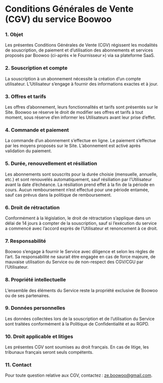 # Conditions Générales de Vente (CGV) du service Boowoo

### 1. Objet

Les présentes Conditions Générales de Vente (CGV) régissent les modalités de souscription, de paiement et d’utilisation des abonnements et services proposés par Boowoo (ci-après « le Fournisseur ») via sa plateforme SaaS.

### 2. Souscription et compte

La souscription à un abonnement nécessite la création d’un compte utilisateur. L’Utilisateur s’engage à fournir des informations exactes et à jour.

### 3. Offres et tarifs

Les offres d’abonnement, leurs fonctionnalités et tarifs sont présentés sur le Site. Boowoo se réserve le droit de modifier ses offres et tarifs à tout moment, sous réserve d’en informer les Utilisateurs avant leur prise d’effet.

### 4. Commande et paiement

La commande d’un abonnement s’effectue en ligne. Le paiement s’effectue par les moyens proposés sur le Site. L’abonnement est activé après validation du paiement.

### 5. Durée, renouvellement et résiliation

Les abonnements sont souscrits pour la durée choisie (mensuelle, annuelle, etc.) et sont renouvelés automatiquement, sauf résiliation par l’Utilisateur avant la date d’échéance. La résiliation prend effet à la fin de la période en cours. Aucun remboursement n’est effectué pour une période entamée, sauf cas prévus dans la politique de remboursement.

### 6. Droit de rétractation

Conformément à la législation, le droit de rétractation s’applique dans un délai de 14 jours à compter de la souscription, sauf si l’exécution du service a commencé avec l’accord exprès de l’Utilisateur et renoncement à ce droit.

### 7. Responsabilité

Boowoo s’engage à fournir le Service avec diligence et selon les règles de l’art. Sa responsabilité ne saurait être engagée en cas de force majeure, de mauvaise utilisation du Service ou de non-respect des CGV/CGU par l’Utilisateur.

### 8. Propriété intellectuelle

L’ensemble des éléments du Service reste la propriété exclusive de Boowoo ou de ses partenaires.

### 9. Données personnelles

Les données collectées lors de la souscription et de l’utilisation du Service sont traitées conformément à la Politique de Confidentialité et au RGPD.

### 10. Droit applicable et litiges

Les présentes CGV sont soumises au droit français. En cas de litige, les tribunaux français seront seuls compétents.

### 11. Contact

Pour toute question relative aux CGV, contactez : ze.boowoo@gmail.com.